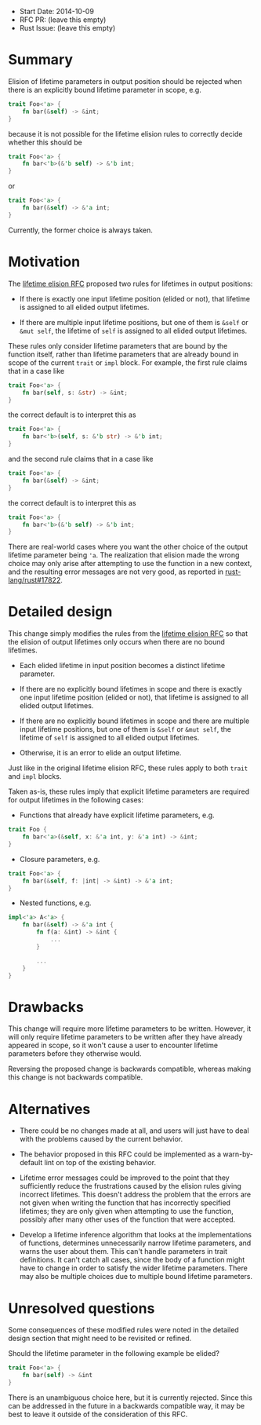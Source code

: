 - Start Date: 2014-10-09
- RFC PR: (leave this empty)
- Rust Issue: (leave this empty)

# Summary

Elision of lifetime parameters in output position should be rejected when there
is an explicitly bound lifetime parameter in scope, e.g.

```rust
trait Foo<'a> {
    fn bar(&self) -> &int;
}
```

because it is not possible for the lifetime elision rules to correctly decide
whether this should be

```rust
trait Foo<'a> {
    fn bar<'b>(&'b self) -> &'b int;
}
```

or

```rust
trait Foo<'a> {
    fn bar(&self) -> &'a int;
}
```

Currently, the former choice is always taken.

# Motivation

The [lifetime elision RFC](https://github.com/rust-lang/rfcs/blob/master/active/0039-lifetime-elision.md)
proposed two rules for lifetimes in output positions:

* If there is exactly one input lifetime position (elided or not), that lifetime
is assigned to all elided output lifetimes.

* If there are multiple input lifetime positions, but one of them is `&self` or
`&mut self`, the lifetime of `self` is assigned to all elided output lifetimes.

These rules only consider lifetime parameters that are bound by the function
itself, rather than lifetime parameters that are already bound in scope of the
current `trait` or `impl` block. For example, the first rule claims that in a
case like

```rust
trait Foo<'a> {
    fn bar(self, s: &str) -> &int;
}
```

the correct default is to interpret this as

```rust
trait Foo<'a> {
    fn bar<'b>(self, s: &'b str) -> &'b int;
}
```

and the second rule claims that in a case like

```rust
trait Foo<'a> {
    fn bar(&self) -> &int;
}
```

the correct default is to interpret this as

```rust
trait Foo<'a> {
    fn bar<'b>(&'b self) -> &'b int;
}
```

There are real-world cases where you want the other choice of the output
lifetime parameter being `'a`. The realization that elision made the wrong
choice may only arise after attempting to use the function in a new context,
and the resulting error messages are not very good, as reported in [rust-lang/rust#17822](https://github.com/rust-lang/rust/issues/17822).

# Detailed design

This change simply modifies the rules from the [lifetime elision RFC](https://github.com/rust-lang/rfcs/blob/master/active/0039-lifetime-elision.md)
so that the elision of output lifetimes only occurs when there are no bound lifetimes.

* Each elided lifetime in input position becomes a distinct lifetime parameter.

* If there are no explicitly bound lifetimes in scope and there is exactly one
input lifetime position (elided or not), that lifetime is assigned to all elided
output lifetimes.

* If there are no explicitly bound lifetimes in scope and there are multiple
input lifetime positions, but one of them is `&self` or `&mut self`, the
lifetime of `self` is assigned to all elided output lifetimes.

* Otherwise, it is an error to elide an output lifetime.

Just like in the original lifetime elision RFC, these rules apply to both
`trait` and `impl` blocks.

Taken as-is, these rules imply that explicit lifetime parameters are required
for output lifetimes in the following cases:

* Functions that already have explicit lifetime parameters, e.g.

```rust
trait Foo {
    fn bar<'a>(&self, x: &'a int, y: &'a int) -> &int;
}
```

* Closure parameters, e.g.

```rust
trait Foo<'a> {
    fn bar(&self, f: |int| -> &int) -> &'a int;
}
```

* Nested functions, e.g.

```rust
impl<'a> A<'a> {
    fn bar(&self) -> &'a int {
        fn f(a: &int) -> &int {
            ...
        }

        ...
    }
}
```

# Drawbacks

This change will require more lifetime parameters to be written. However, it
will only require lifetime parameters to be written after they have already
appeared in scope, so it won't cause a user to encounter lifetime parameters
before they otherwise would.

Reversing the proposed change is backwards compatible, whereas making this
change is not backwards compatible.

# Alternatives

* There could be no changes made at all, and users will just have to deal with
the problems caused by the current behavior.

* The behavior proposed in this RFC could be implemented as a warn-by-default
lint on top of the existing behavior.

* Lifetime error messages could be improved to the point that they sufficiently
reduce the frustrations caused by the elision rules giving incorrect lifetimes.
This doesn't address the problem that the errors are not given when writing the
function that has incorrectly specified lifetimes; they are only given when
attempting to use the function, possibly after many other uses of the function
that were accepted.

* Develop a lifetime inference algorithm that looks at the implementations of
functions, determines unnecessarily narrow lifetime parameters, and warns the
user about them. This can't handle parameters in trait definitions. It can't
catch all cases, since the body of a function might have to change in order to
satisfy the wider lifetime parameters. There may also be multiple choices due to
multiple bound lifetime parameters.

# Unresolved questions

Some consequences of these modified rules were noted in the detailed design
section that might need to be revisited or refined.

Should the lifetime parameter in the following example be elided?

```rust
trait Foo<'a> {
    fn bar(self) -> &int
}
```

There is an unambiguous choice here, but it is currently rejected. Since this
can be addressed in the future in a backwards compatible way, it may be best
to leave it outside of the consideration of this RFC.
